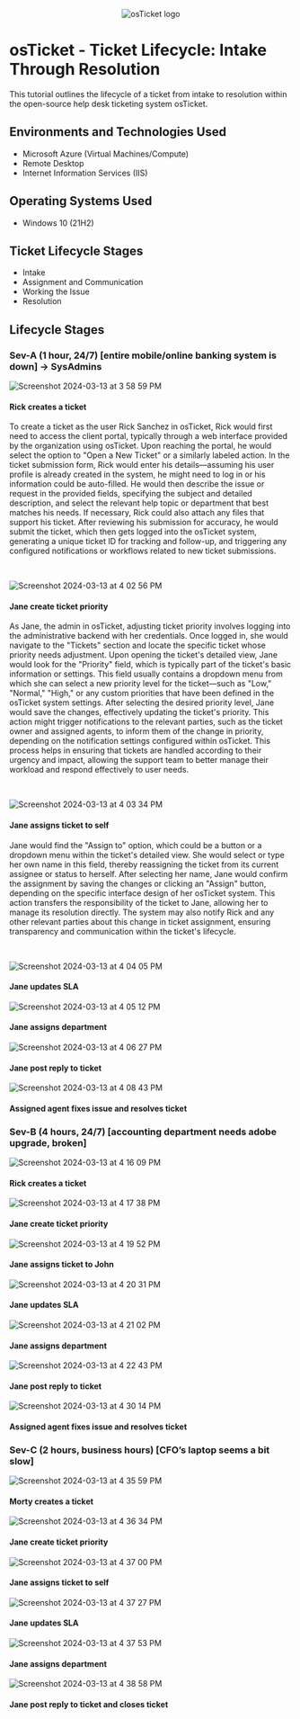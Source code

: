 <p align="center">
<img src="https://i.imgur.com/Clzj7Xs.png" alt="osTicket logo"/>
</p>

<h1>osTicket - Ticket Lifecycle: Intake Through Resolution</h1>
This tutorial outlines the lifecycle of a ticket from intake to resolution within the open-source help desk ticketing system osTicket.<br />


<h2>Environments and Technologies Used</h2>

- Microsoft Azure (Virtual Machines/Compute)
- Remote Desktop
- Internet Information Services (IIS)

<h2>Operating Systems Used </h2>

- Windows 10</b> (21H2)

<h2>Ticket Lifecycle Stages</h2>

- Intake
- Assignment and Communication
- Working the Issue
- Resolution

<h2>Lifecycle Stages</h2>

<h3>Sev-A (1 hour, 24/7) [entire mobile/online banking system is down] -> SysAdmins</h3>

![Screenshot 2024-03-13 at 3 58 59 PM](https://github.com/ory-it/ticket-lifecycle/assets/67742620/dc4600fb-94f7-4f34-b29a-2970ca7135ad)

<h4>Rick creates a ticket</h4>
<p>
  To create a ticket as the user Rick Sanchez in osTicket, Rick would first need to access the client portal, typically through a web interface provided by the organization using osTicket. Upon reaching the portal, he would select the option to "Open a New Ticket" or a similarly labeled action. In the ticket submission form, Rick would enter his details—assuming his user profile is already created in the system, he might need to log in or his information could be auto-filled. He would then describe the issue or request in the provided fields, specifying the subject and detailed description, and select the relevant help topic or department that best matches his needs. If necessary, Rick could also attach any files that support his ticket. After reviewing his submission for accuracy, he would submit the ticket, which then gets logged into the osTicket system, generating a unique ticket ID for tracking and follow-up, and triggering any configured notifications or workflows related to new ticket submissions.
</p>
<br/>

![Screenshot 2024-03-13 at 4 02 56 PM](https://github.com/ory-it/ticket-lifecycle/assets/67742620/f5c59b42-db70-4164-9289-dcbd624766e2)

<h4>Jane create ticket priority </h4>
<p>
  As Jane, the admin in osTicket, adjusting ticket priority involves logging into the administrative backend with her credentials. Once logged in, she would navigate to the "Tickets" section and locate the specific ticket whose priority needs adjustment. Upon opening the ticket's detailed view, Jane would look for the "Priority" field, which is typically part of the ticket's basic information or settings. This field usually contains a dropdown menu from which she can select a new priority level for the ticket—such as "Low," "Normal," "High," or any custom priorities that have been defined in the osTicket system settings. After selecting the desired priority level, Jane would save the changes, effectively updating the ticket's priority. This action might trigger notifications to the relevant parties, such as the ticket owner and assigned agents, to inform them of the change in priority, depending on the notification settings configured within osTicket. This process helps in ensuring that tickets are handled according to their urgency and impact, allowing the support team to better manage their workload and respond effectively to user needs.
</p>
<br/>


![Screenshot 2024-03-13 at 4 03 34 PM](https://github.com/ory-it/ticket-lifecycle/assets/67742620/2e8388c3-a1dc-42d0-911a-34ccd0ab57fb)

<h4>Jane assigns ticket to self</h4>
<p>
  Jane would find the "Assign to" option, which could be a button or a dropdown menu within the ticket's detailed view. She would select or type her own name in this field, thereby reassigning the ticket from its current assignee or status to herself. After selecting her name, Jane would confirm the assignment by saving the changes or clicking an "Assign" button, depending on the specific interface design of her osTicket system. This action transfers the responsibility of the ticket to Jane, allowing her to manage its resolution directly. The system may also notify Rick and any other relevant parties about this change in ticket assignment, ensuring transparency and communication within the ticket's lifecycle.
</p>
<br/>


![Screenshot 2024-03-13 at 4 04 05 PM](https://github.com/ory-it/ticket-lifecycle/assets/67742620/24423705-55e8-42d1-95ec-0c946088035a)

<h4>Jane updates SLA</h4>


![Screenshot 2024-03-13 at 4 05 12 PM](https://github.com/ory-it/ticket-lifecycle/assets/67742620/7d0d0bf9-eee0-4c4e-8319-8df78dcf5bd3)

<h4>Jane assigns department</h4>


![Screenshot 2024-03-13 at 4 06 27 PM](https://github.com/ory-it/ticket-lifecycle/assets/67742620/039c68c8-8969-4d90-870e-e95f115c2a16)

<h4>Jane post reply to ticket</h4>


![Screenshot 2024-03-13 at 4 08 43 PM](https://github.com/ory-it/ticket-lifecycle/assets/67742620/b72ad186-7682-4e48-afc0-48b8f1a69e1c)

<h4>Assigned agent fixes issue and resolves ticket</h4>


<h3>Sev-B (4 hours, 24/7) [accounting department needs adobe upgrade, broken]</h3>

![Screenshot 2024-03-13 at 4 16 09 PM](https://github.com/ory-it/ticket-lifecycle/assets/67742620/f95b0e12-138a-48cf-8b1e-fea8bf7b5b5c)

<h4>Rick creates a ticket</h4>


![Screenshot 2024-03-13 at 4 17 38 PM](https://github.com/ory-it/ticket-lifecycle/assets/67742620/4a46a5b4-572e-4a64-9399-5e814f3d4cd5)

<h4>Jane create ticket priority </h4>


![Screenshot 2024-03-13 at 4 19 52 PM](https://github.com/ory-it/ticket-lifecycle/assets/67742620/11e5f722-98b0-4179-9a0a-06c4d96976a9)

<h4>Jane assigns ticket to John</h4>


![Screenshot 2024-03-13 at 4 20 31 PM](https://github.com/ory-it/ticket-lifecycle/assets/67742620/d1f18d43-03df-4ca2-9526-981dd844adb9)

<h4>Jane updates SLA </h4>


![Screenshot 2024-03-13 at 4 21 02 PM](https://github.com/ory-it/ticket-lifecycle/assets/67742620/b0bea81b-a5d8-4a47-8899-60306b4d2b63)

<h4>Jane assigns department</h4>


![Screenshot 2024-03-13 at 4 22 43 PM](https://github.com/ory-it/ticket-lifecycle/assets/67742620/0edee1ad-f86e-41ec-9ac2-ff02245f6316)

<h4>Jane post reply to ticket</h4>


![Screenshot 2024-03-13 at 4 30 14 PM](https://github.com/ory-it/ticket-lifecycle/assets/67742620/98fe9b07-7e31-4621-96d9-f6039d7f12ca)

<h4>Assigned agent fixes issue and resolves ticket</h4>


<h3>Sev-C (2 hours, business hours) [CFO’s laptop seems a bit slow]
</h3>

![Screenshot 2024-03-13 at 4 35 59 PM](https://github.com/ory-it/ticket-lifecycle/assets/67742620/ee1a103b-c9eb-4328-be15-74d489422cda)

<h4>Morty creates a ticket</h4>


![Screenshot 2024-03-13 at 4 36 34 PM](https://github.com/ory-it/ticket-lifecycle/assets/67742620/ffabab3c-fca3-4f1a-9d21-1cbd031d5e35)

<h4>Jane create ticket priority </h4>


![Screenshot 2024-03-13 at 4 37 00 PM](https://github.com/ory-it/ticket-lifecycle/assets/67742620/e1f232dc-af1d-4397-be20-f9cb0a4ff844)

<h4>Jane assigns ticket to self</h4>


![Screenshot 2024-03-13 at 4 37 27 PM](https://github.com/ory-it/ticket-lifecycle/assets/67742620/1bc37a22-72c2-46db-967b-51c8db4493e8)

<h4>Jane updates SLA </h4>


![Screenshot 2024-03-13 at 4 37 53 PM](https://github.com/ory-it/ticket-lifecycle/assets/67742620/a1c9eed9-6f7c-41fb-860d-f05c82393be5)

<h4>Jane assigns department</h4>


![Screenshot 2024-03-13 at 4 38 58 PM](https://github.com/ory-it/ticket-lifecycle/assets/67742620/e751f87a-5ef3-46bc-bfc1-61197726c4bf)

<h4>Jane post reply to ticket and closes ticket</h4>

